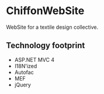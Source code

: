 ChiffonWebSite
==============

WebSite for a textile design collective.


Technology footprint
--------------------

* ASP.NET MVC 4
* I18N'ized
* Autofac
* MEF
* jQuery
